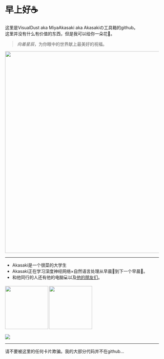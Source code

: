 # 早上好☕  
这里是VisualDust aka MiyaAkasaki aka Akasakiの工具箱的github。  
这里并没有什么有价值的东西，但是我可以给你一朵花🌸。  

> *向着星辰*，为你眼中的世界献上最美好的祝福。
> 
<image src = './illust.jpg' width = 660></image>

---
* Akasaki是一个很菜的大学生
* Akasaki正在学习深度神经网络×自然语言处理从早晨🌇到下一个早晨🌆。  
* 和他同行的人还有他的电脑💻以及[他的朋友们](https://github.com/PaperFormulaIV)。  

<b>
<image src='https://github-readme-stats.vercel.app/api?username=visualdust&show_icons=true&theme=onedark' height= 141></image>
</b>
<b>
<image src='https://github-readme-stats.vercel.app/api/top-langs/?username=visualdust&layout=compact&theme=gruvbox' height= 141></image>
</b>

<image src='https://github-profile-trophy.vercel.app/?username=vISUALdUST&theme=monokai'></image>

---

请不要被这里的任何卡片欺骗。我的大部分代码并不在github...

